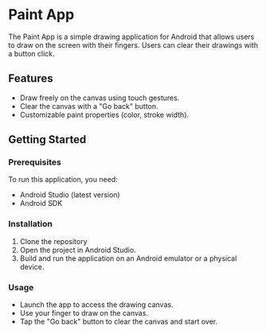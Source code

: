 # Paint App
The Paint App is a simple drawing application for Android that allows users to draw on the screen with their fingers. Users can clear their drawings with a button click.

## Features
- Draw freely on the canvas using touch gestures.
- Clear the canvas with a "Go back" button.
- Customizable paint properties (color, stroke width).
## Getting Started
### Prerequisites
To run this application, you need:

- Android Studio (latest version)
- Android SDK
### Installation
1. Clone the repository
2. Open the project in Android Studio.
3. Build and run the application on an Android emulator or a physical device.
### Usage
- Launch the app to access the drawing canvas.
- Use your finger to draw on the canvas.
- Tap the "Go back" button to clear the canvas and start over.
